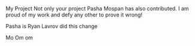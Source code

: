 My Project
Not only your project
Pasha Mospan has also contributed. I am proud of my work and defy any other to prove it wrong!

Pasha is Ryan
Lavrov did this change

Mo
Om om
